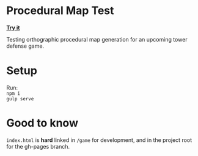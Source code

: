 Procedural Map Test
===================

**[Try it](https://levithomason.github.io/procedural-map-test/)**

Testing orthographic procedural map generation for an upcoming tower defense game.

# Setup
Run:  
`npm i`  
`gulp serve`  

# Good to know
`index.html` is **hard** linked in `/game` for development, and in the project root for the gh-pages branch.
